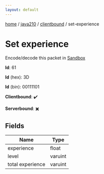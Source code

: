 ```yaml
---
layout: default
---
```


[home](/)  /  [java210](/protocol/java210)  /  [clientbound](/protocol/java210/clientbound)  /  set-experience

# Set experience

Encode/decode this packet in [Sandbox](../../../sandbox/java210#clientbound.set_experience)

**Id**: 61

**Id** (hex): 3D

**Id** (bin): 00111101

**Clientbound**: ✔️

**Serverbound**: ✖️

## Fields

Name | Type
---|---
experience | float
level | varuint
total experience | varuint

